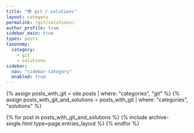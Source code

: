 ```yaml
---
title: "😎 git / solutions"
layout: category
permalink: /git/solutions/
author_profile: true
sidebar_main: true
types: posts
taxonomy:
  category:
    - git
    - solutions
sidebar:
  nav: "sidebar-category"
  enabled: true
---
```


{% assign posts_with_git = site.posts | where: "categories", "git" %}
{% assign posts_with_git_and_solutions = posts_with_git | where: "categories", "solutions" %}

{% for post in posts_with_git_and_solutions %}
  {% include archive-single.html type=page.entries_layout %}
{% endfor %}